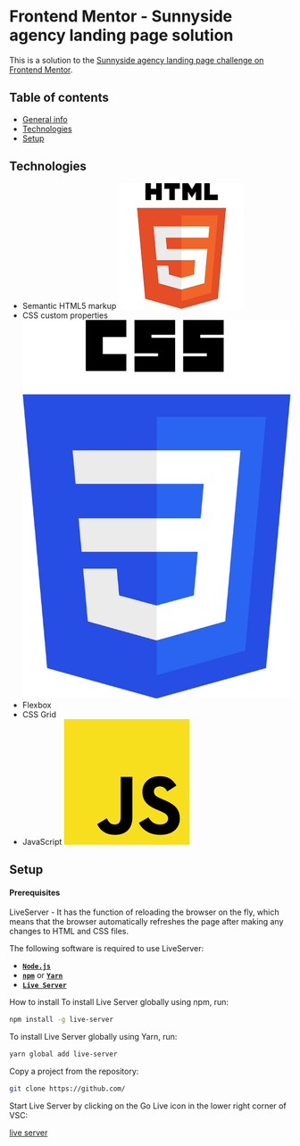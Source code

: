 
# Frontend Mentor - Sunnyside agency landing page solution

This is a solution to the [Sunnyside agency landing page challenge on Frontend Mentor](https://www.frontendmentor.io/challenges/sunnyside-agency-landing-page-7yVs3B6ef). 


## Table of contents

* [General info](#general-info)
* [Technologies](#technologies)
* [Setup](#setup)


## Technologies
* Semantic HTML5 markup ![HTML](images\readme\html.png)
* CSS custom properties ![CSS](images\readme\css.png)
* Flexbox
* CSS Grid
* JavaScript ![JS](https://github.com/Ola2808-Boro/Frontend-Mentor_projects/blob/main/sunnyside-agency-landing-page-main/images/readme/js.png)


## Setup
#### Prerequisites

LiveServer - It has the function of reloading the browser on the fly, which means that the browser automatically refreshes the page after making any changes to HTML and CSS files.

The following software is required to use LiveServer:
- [**`Node.js`**](https://nodejs.org/)
- [**`npm`**](https://npmjs.com) or [**`Yarn`**](https://yarnpkg.com)
- [**`Live Server`**](https://www.npmjs.com/package/live-server) 


How to install
To install Live Server globally using npm, run:

```sh
npm install -g live-server
```

To install Live Server globally using Yarn, run: 

```sh
yarn global add live-server
```

Copy a project from the repository:

```sh
git clone https://github.com/
```

Start Live Server by clicking on the Go Live icon in the lower right corner of VSC:

[live server](images\readme\go_live.png)
